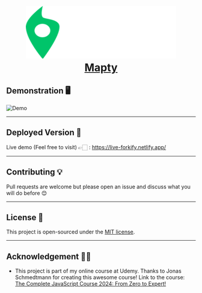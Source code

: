 <h1 align="center">
  <br>
  <a href="https://live-forkify.netlify.app/"><img src="https://github.com/khaledGadelhaQ/Mapty/blob/main/logo.png" alt="Mapty" width="400" height="140"></a>
  <br>
  <a href="https://live-forkify.netlify.app/">Mapty</a>
  <br>
</h1>

## Demonstration 🖥️

![Demo](https://github.com/khaledGadelhaQ/Mapty/blob/main/demo.gif)

---

## Deployed Version 🚀

  Live demo (Feel free to visit) 👉🏻 : https://live-forkify.netlify.app/
  
---


## Contributing 💡

Pull requests are welcome but please open an issue and discuss what you will do before 😊


---

## License 📄

This project is open-sourced under the [MIT license](https://opensource.org/licenses/MIT).

---


## Acknowledgement 🙏🏻

- This project is part of my online course at Udemy. Thanks to Jonas Schmedtmann for creating this awesome course! Link to the course: [The Complete JavaScript Course 2024: From Zero to Expert!](https://www.udemy.com/course/the-complete-javascript-course/?couponCode=OF83024E)
